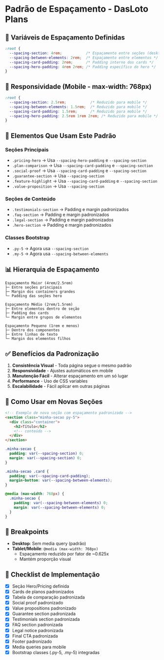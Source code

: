 # Padrão de Espaçamento - DasLoto Plans

## 📐 Variáveis de Espaçamento Definidas

```css
:root {
  --spacing-section: 4rem;           /* Espaçamento entre seções (desktop) */
  --spacing-between-elements: 2rem;  /* Espaçamento entre elementos */
  --spacing-card-padding: 2rem;      /* Padding interno dos cards */
  --spacing-hero-padding: 4rem 2rem; /* Padding específico do hero */
}
```

## 📱 Responsividade (Mobile - max-width: 768px)

```css
:root {
  --spacing-section: 2.5rem;           /* Reduzido para mobile */
  --spacing-between-elements: 1.5rem;  /* Reduzido para mobile */
  --spacing-card-padding: 1.5rem;      /* Reduzido para mobile */
  --spacing-hero-padding: 2.5rem 1rem 2rem; /* Reduzido para mobile */
}
```

## 🎯 Elementos Que Usam Este Padrão

### Seções Principais
- `.pricing-hero` → Usa `--spacing-hero-padding` e `--spacing-section`
- `.plan-comparison` → Usa `--spacing-card-padding` e `--spacing-section`
- `.social-proof` → Usa `--spacing-card-padding` e `--spacing-section`
- `.guarantee-section` → Usa `--spacing-section`
- `.feature-highlight` → Usa `--spacing-card-padding` e `--spacing-section`
- `.value-proposition` → Usa `--spacing-section`

### Seções de Conteúdo
- `.testimonials-section` → Padding e margin padronizados
- `.faq-section` → Padding e margin padronizados
- `.legal-section` → Padding e margin padronizados
- `.hero-section` → Padding e margin padronizados

### Classes Bootstrap
- `.py-5` → Agora usa `--spacing-section`
- `.my-5` → Agora usa `--spacing-between-elements`

## 📊 Hierarquia de Espaçamento

```
Espaçamento Maior (4rem/2.5rem)
├─ Entre seções principais
├─ Margin dos containers grandes
└─ Padding das seções hero

Espaçamento Médio (2rem/1.5rem)
├─ Entre elementos dentro de seção
├─ Padding dos cards
└─ Margin entre grupos de elementos

Espaçamento Pequeno (1rem e menos)
├─ Dentro dos componentes
├─ Entre linhas de texto
└─ Margin dos elementos filhos
```

## ✅ Benefícios da Padronização

1. **Consistência Visual** - Toda página segue o mesmo padrão
2. **Responsividade** - Ajustes automáticos em mobile
3. **Manutenção Fácil** - Alterar espaçamento em um só lugar
4. **Performance** - Uso de CSS variables
5. **Escalabilidade** - Fácil aplicar em outras páginas

## 🔄 Como Usar em Novas Seções

```html
<!-- Exemplo de nova seção com espaçamento padronizado -->
<section class="minha-secao py-5">
  <div class="container">
    <h2>Título</h2>
    <!-- conteúdo -->
  </div>
</section>
```

```css
.minha-secao {
  padding: var(--spacing-section) 0;
  margin: var(--spacing-section) 0;
}

.minha-secao .card {
  padding: var(--spacing-card-padding);
  margin-bottom: var(--spacing-between-elements);
}

@media (max-width: 768px) {
  .minha-secao {
    padding: var(--spacing-between-elements) 0;
    margin: var(--spacing-between-elements) 0;
  }
}
```

## 🎨 Breakpoints

- **Desktop**: Sem media query (padrão)
- **Tablet/Mobile**: `@media (max-width: 768px)`
  - Espaçamento reduzido por fator de ~0.625x
  - Mantém proporção visual

## 📝 Checklist de Implementação

- [x] Seção Hero/Pricing definida
- [x] Cards de planos padronizados
- [x] Tabela de comparação padronizada
- [x] Social proof padronizado
- [x] Value propositions padronizado
- [x] Guarantee section padronizada
- [x] Testimonials section padronizada
- [x] FAQ section padronizada
- [x] Legal notice padronizada
- [x] Final CTA padronizada
- [x] Footer padronizado
- [x] Media queries para mobile
- [x] Bootstrap classes (.py-5, .my-5) integradas
